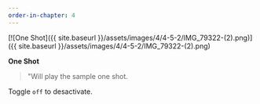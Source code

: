 ```yaml
---
order-in-chapter: 4
---
```


[![One Shot]({{ site.baseurl }}/assets/images/4/4-5-2/IMG_79322-(2).png)]({{
site.baseurl }}/assets/images/4/4-5-2/IMG_79322-(2).png)

**One Shot**

> "Will play the sample one shot.

Toggle `off` to desactivate.


